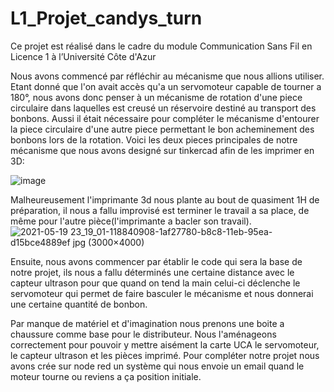 # L1_Projet_candys_turn
Ce projet est réalisé dans le cadre du module Communication Sans Fil en Licence 1 à l’Université Côte d'Azur

Nous avons commencé par réfléchir au mécanisme que nous allions utiliser. Etant donné que l'on avait accès qu'a un servomoteur capable de tourner a 180°, nous avons donc penser à un mécanisme de rotation d'une piece circulaire dans laquelles est creusé un réservoire destiné au transport des bonbons. Aussi il était nécessaire pour compléter le mécanisme d'entourer la piece circulaire d'une autre piece permettant le bon acheminement des bonbons lors de la rotation.
Voici les deux pieces principales de notre mécanisme que nous avons designé sur tinkercad afin de les imprimer en 3D:

![image](https://user-images.githubusercontent.com/83219755/118818155-4bc8b180-b8b4-11eb-9508-61d0cb4b5c7d.png)

Malheureusement l'imprimante 3d nous plante au bout de quasiment 1H de préparation, il nous a fallu improvisé est terminer le travail a sa place, de même pour l'autre pièce(l'imprimante a bacler son travail).
![2021-05-19 23_19_01-118840908-1af27780-b8c8-11eb-95ea-d15bce4889ef jpg (3000×4000)](https://user-images.githubusercontent.com/83219755/118886153-ddf2a900-b8f8-11eb-8523-97bd884b6858.png)

Ensuite, nous avons commencer par établir le code qui sera la base de notre projet, ils nous a fallu déterminés une certaine distance avec le capteur ultrason pour que quand on tend la main celui-ci déclenche le servomoteur qui permet de faire basculer le mécanisme et nous donnerai une certaine quantité de bonbon.


Par manque de matériel et d'imagination nous prenons une boite a chaussure comme base pour le distributeur. Nous l'aménageons correctement pour pouvoir y mettre aisément la carte UCA le servomoteur, le capteur ultrason et les pièces imprimé. Pour compléter notre projet nous avons crée sur node red un système qui nous envoie un email quand le moteur tourne ou reviens a ça position initiale.


